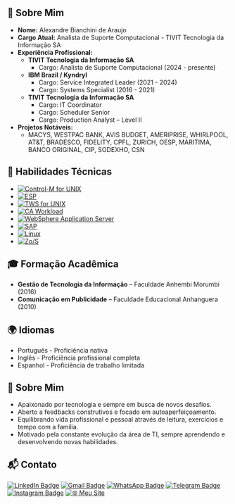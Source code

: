 ## 🚀 **Sobre Mim**

- **Nome:** Alexandre Bianchini de Araujo  
- **Cargo Atual:** Analista de Suporte Computacional - TIVIT Tecnologia da Informação SA
- **Experiência Profissional:**  
  - **TIVIT Tecnologia da Informação SA**
    - Cargo: Analista de Suporte Computacional (2024 - presente)  
  - **IBM Brazil / Kyndryl**  
    - Cargo: Service Integrated Leader (2021 - 2024)  
    - Cargo: Systems Specialist (2016 - 2021)  
  - **TIVIT Tecnologia da Informação SA**  
    - Cargo: IT Coordinator  
    - Cargo: Scheduler Senior  
    - Cargo: Production Analyst – Level II  
- **Projetos Notáveis:**  
  - MACYS, WESTPAC BANK, AVIS BUDGET, AMERIPRISE, WHIRLPOOL, AT&T, BRADESCO, FIDELITY, CPFL, ZURICH, OESP, MARITIMA, BANCO ORIGINAL, CIP, SODEXHO, CSN  

## 💼 **Habilidades Técnicas**

- [![Control-M for UNIX](https://img.shields.io/badge/Control--M-UNIX-green?style=flat-square&logo=Linux&logoColor=white)](#)  
- [![ESP](https://img.shields.io/badge/ESP-Mainframe-blue?style=flat-square&logo=IBM&logoColor=white)](#)
- [![TWS for UNIX](https://img.shields.io/badge/TWS-UNIX-orange?style=flat-square&logo=Linux&logoColor=white)](#)
- [![CA Workload](https://img.shields.io/badge/CA-Workload-red?style=flat-square&logo=Broadcom&logoColor=white)](#) 
- [![WebSphere Application Server](https://img.shields.io/badge/WebSphere-Application_Server-blue?style=flat-square&logo=IBM&logoColor=white)](#) 
- [![SAP](https://img.shields.io/badge/SAP-Enterprise-yellow?style=flat-square&logo=SAP&logoColor=white)](#) 
- [![Linux](https://img.shields.io/badge/Linux-OS-lightgrey?style=flat-square&logo=Linux&logoColor=white)](#) 
- [![Zo/S](https://img.shields.io/badge/Zo%2FS-Mainframe-darkblue?style=flat-square&logo=IBM&logoColor=white)](#)  

## 🎓 **Formação Acadêmica**

- **Gestão de Tecnologia da Informação** – Faculdade Anhembi Morumbi (2016)  
- **Comunicação em Publicidade** – Faculdade Educacional Anhanguera (2010)  

## 🌍 **Idiomas**

- Português - Proficiência nativa  
- Inglês - Proficiência profissional completa  
- Espanhol - Proficiência de trabalho limitada  

## 🎯 **Sobre Mim**

- Apaixonado por tecnologia e sempre em busca de novos desafios.  
- Aberto a feedbacks construtivos e focado em autoaperfeiçoamento.  
- Equilibrando vida profissional e pessoal através de leitura, exercícios e tempo com a família.  
- Motivado pela constante evolução da área de TI, sempre aprendendo e desenvolvendo novas habilidades.  

## 📬 **Contato**

[![LinkedIn Badge](https://img.shields.io/badge/-LinkedIn-blue?style=flat-square&logo=Linkedin&logoColor=white&link=https://www.linkedin.com/in/abaraujo1988/)](https://www.linkedin.com/in/abaraujo1988/) 
[![Gmail Badge](https://img.shields.io/badge/-Gmail-red?style=flat-square&logo=Gmail&logoColor=white&link=mailto:araujoalexandre1607@gmail.com)](mailto:araujoalexandre1607@gmail.com) 
[![WhatsApp Badge](https://img.shields.io/badge/-WhatsApp-green?style=flat-square&logo=WhatsApp&logoColor=white&link=https://wa.me/5519971616086)](https://wa.me/5519971616086)
[![Telegram Badge](https://img.shields.io/badge/-Telegram-blue?style=flat-square&logo=Telegram&logoColor=white&link=https://t.me/alexandre_araujo)](https://t.me/Alez1n)
[![Instagram Badge](https://img.shields.io/badge/-Instagram-E4405F?style=flat-square&logo=Instagram&logoColor=white)](https://www.instagram.com/bianchiniale1988/)
[![🌐 Meu Site](https://img.shields.io/badge/-🌐_Visite_meu_site-00A86B?style=flat-square)](https://alexandrebianchinimd.net/)

